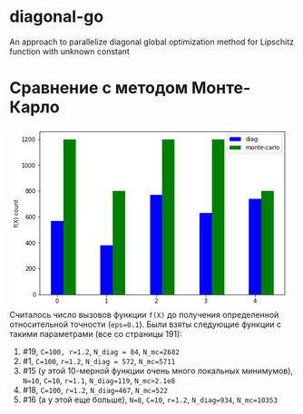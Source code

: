 # diagonal-go
An approach to parallelize diagonal global optimization method for Lipschitz function with unknown constant

# Сравнение с методом Монте-Карло
![](./images/img1.png)
Считалось число вызовов функции `f(X)` до получения определенной относительной точности (`eps=0.1`). Были взяты следующие функции с такими параметрами (все со страницы 191):
1. #19, `C=100, r=1.2`, `N_diag = 84`, `N_mc=2682`
2. #1, `C=100`, `r=1.2`, `N_diag = 572`, `N_mc=5711`
3. #15 (у этой 10-мерной функции очень много локальных минимумов), `N=10`, `C=10`, `r=1.1`, `N_diag=119`, `N_mc>2.1e8`
4. #18, `C=100`, `r=1.2`, `N_diag=467`, `N_mc=522`
5. #16 (а у этой еще больше), `N=8`, `C=10`, `r=1.2`, `N_diag=934`, `N_mc=10353`


